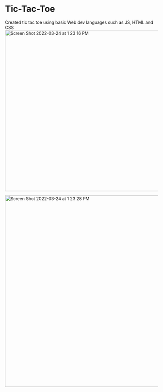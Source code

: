 # Tic-Tac-Toe
Created tic tac toe using basic Web dev languages such as JS, HTML and CSS
<img width="532" alt="Screen Shot 2022-03-24 at 1 23 16 PM" src="https://user-images.githubusercontent.com/23690711/159974602-62d0b513-28b5-4e73-bcce-8d19f41894e1.png">



<img width="632" alt="Screen Shot 2022-03-24 at 1 23 28 PM" src="https://user-images.githubusercontent.com/23690711/159974621-fc338dea-f015-4a88-9fe4-e8d119f6342e.png">
